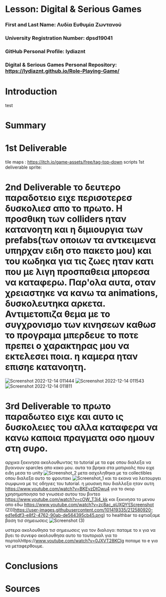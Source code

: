 # Lesson: Digital & Serious Games

### First and Last Name: Λυδία Ευθυμία Ζωντανού 
### University Registration Number: dpsd19041
### GitHub Personal Profile: lydiaznt
### Digital & Serious Games Personal Repository: https://lydiaznt.github.io/Role-Playing-Game/

# Introduction

test

# Summary


# 1st Deliverable 
tile maps : https://itch.io/game-assets/free/tag-top-down
scripts 1st deliverable
sprite:


# 2nd Deliverable το δευτερο παραδοτειο ειχε περισοτερεσ δυσκολιεσ απο το πρωτο. Η προσθικη των colliders ηταν κατανοητη και η διμιουργια των prefabs(των οποιων τα αντκειμενα υπηρχαν ειδη στο πακετο μου) και του κωδηκα για τις ζωες ηταν κατι που με λιγη προσπαθεια μπορεσα να καταφερω. Παρ'ολα αυτα, οταν χρειαστηκε να κανω τα animations, δυσκολευτηκα αρκετα. Αντιμετοπιζα θεμα με το συγχρονισμο των κινησεων καθωσ το προγραμα μπερδευε το ποτε πρεπει ο χαρακτηρας μου να εκτελεσει ποια. η καμερα ηταν επισηε κατανοητη.

![Screenshot 2022-12-14 011444](https://user-images.githubusercontent.com/101419335/207744016-ba10caef-ceff-4e7f-9fbc-2ec55e3fb90b.png)
![Screenshot 2022-12-14 011543](https://user-images.githubusercontent.com/101419335/207744021-59d248b6-3a1d-477e-90cf-9671926f25ea.png)
![Screenshot 2022-12-14 011811](https://user-images.githubusercontent.com/101419335/207744024-0279e269-53ad-4cf3-89d6-5c810cc10bb3.png)

# 3rd Deliverable το πρωτο παραδωτεο ειχε και αυτο ις δυσκολειες του αλλα καταφερα να κανω καποια πραγματα οσο ημουν στη συρο.
αρχικα ξεκινησα ακολουθωντας το tutorial με τα εφε οπου διαλεξα να βγαινουν sparcles απο κακο μου. αυτα τα βρηκα στα ματιριαλς που ειχε ειδη μεσα το unity
![Screenshot_2](https://user-images.githubusercontent.com/101419335/212296687-f0269384-cabf-4db6-8636-06d17a4434ec.png)
μετα ασχοληθηκα με τα collectibles οπου διαλεξα αυτο το φρουτακι 
![Screenshot_1](https://user-images.githubusercontent.com/101419335/212299565-0c07abc4-d2fe-4600-9958-0414933dca95.png)
και το εκανα να λειτουργει συμφωνα με τις οδηγιες του tutorial. η μουσικη που διαλλεξα ηταν αυτη https://www.youtube.com/watch?v=BKEyzDtOwu4
για το σκορ χρησημοποιησα τισ γνωσεισ αυτου του βιντεο https://www.youtube.com/watch?v=cOW_T3i4_kk και ξεκινησα το μενου απο εδω https://www.youtube.com/watch?v=zc8ac_qUXQY![Screenshot (2)](https://user-images.githubusercontent.com/101419335/212580920-ed1e6df3-e8f2-4762-90ab-de564395cb45.png)
το healthbar το εφτιαξαμε βαση τισ σημειωσεις ![Screenshot (3)](https://user-images.githubusercontent.com/101419335/212581279-e67db59a-04c4-40d7-a896-d3a301199411.png)

υστερα ακολουθησα τισ σημειωσεις για τον διαλογο: παταμε το x για να βγει το συνεφο
ακολουθησα αυτο το τουτοριαλ για το πορταλhttps://www.youtube.com/watch?v=0JXVT28KCIg παταμε το e για να μεταφερθουμε.




# Conclusions


# Sources
